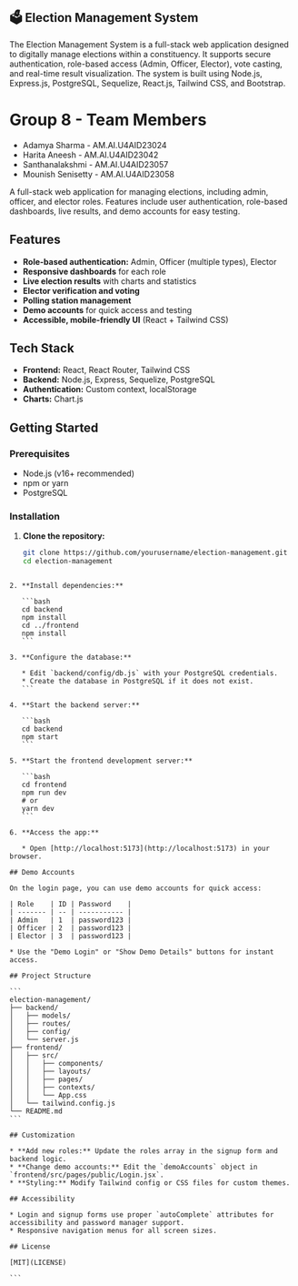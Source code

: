 ## 🗳️ Election Management System

The Election Management System is a full-stack web application designed to digitally manage elections within a constituency. It supports secure authentication, role-based access (Admin, Officer, Elector), vote casting, and real-time result visualization. The system is built using Node.js, Express.js, PostgreSQL, Sequelize, React.js, Tailwind CSS, and Bootstrap.

# Group 8 - Team Members
- Adamya Sharma      - AM.AI.U4AID23024 
- Harita Aneesh      - AM.AI.U4AID23042       
- Santhanalakshmi    - AM.AI.U4AID23057 
- Mounish Senisetty  - AM.AI.U4AID23058


A full-stack web application for managing elections, including admin, officer, and elector roles. Features include user authentication, role-based dashboards, live results, and demo accounts for easy testing.

## Features

- **Role-based authentication:** Admin, Officer (multiple types), Elector  
- **Responsive dashboards** for each role  
- **Live election results** with charts and statistics  
- **Elector verification and voting**  
- **Polling station management**  
- **Demo accounts** for quick access and testing  
- **Accessible, mobile-friendly UI** (React + Tailwind CSS)  

## Tech Stack

- **Frontend:** React, React Router, Tailwind CSS  
- **Backend:** Node.js, Express, Sequelize, PostgreSQL  
- **Authentication:** Custom context, localStorage  
- **Charts:** Chart.js  

## Getting Started

### Prerequisites

- Node.js (v16+ recommended)  
- npm or yarn  
- PostgreSQL  

### Installation

1. **Clone the repository:**
   ```bash
   git clone https://github.com/yourusername/election-management.git
   cd election-management
````

2. **Install dependencies:**

   ```bash
   cd backend
   npm install
   cd ../frontend
   npm install
   ```

3. **Configure the database:**

   * Edit `backend/config/db.js` with your PostgreSQL credentials.
   * Create the database in PostgreSQL if it does not exist.
   ```

4. **Start the backend server:**

   ```bash
   cd backend
   npm start
   ```

5. **Start the frontend development server:**

   ```bash
   cd frontend
   npm run dev
   # or
   yarn dev
   ```

6. **Access the app:**

   * Open [http://localhost:5173](http://localhost:5173) in your browser.

## Demo Accounts

On the login page, you can use demo accounts for quick access:

| Role    | ID | Password    |
| ------- | -- | ----------- |
| Admin   | 1  | password123 |
| Officer | 2  | password123 |
| Elector | 3  | password123 |

* Use the "Demo Login" or "Show Demo Details" buttons for instant access.

## Project Structure

```
election-management/
├── backend/
│   ├── models/
│   ├── routes/
│   ├── config/
│   └── server.js
├── frontend/
│   ├── src/
│   │   ├── components/
│   │   ├── layouts/
│   │   ├── pages/
│   │   ├── contexts/
│   │   └── App.css
│   └── tailwind.config.js
└── README.md
```

## Customization

* **Add new roles:** Update the roles array in the signup form and backend logic.
* **Change demo accounts:** Edit the `demoAccounts` object in `frontend/src/pages/public/Login.jsx`.
* **Styling:** Modify Tailwind config or CSS files for custom themes.

## Accessibility

* Login and signup forms use proper `autoComplete` attributes for accessibility and password manager support.
* Responsive navigation menus for all screen sizes.

## License

[MIT](LICENSE)

```




